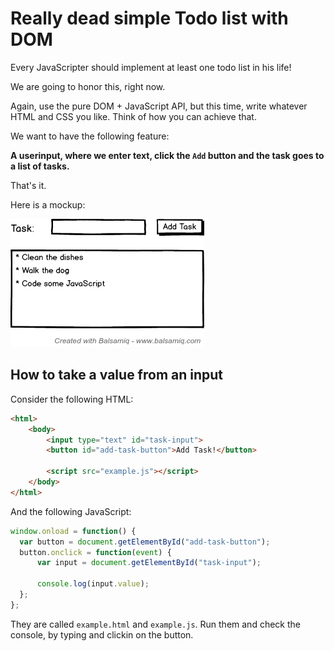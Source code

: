 # Really dead simple Todo list with DOM

Every JavaScripter should implement at least one todo list in his life!

We are going to honor this, right now.

Again, use the pure DOM + JavaScript API, but this time, write whatever HTML and CSS you like. Think of how you can achieve that.

We want to have the following feature:

**A userinput, where we enter text, click the `Add` button and the task goes to a list of tasks.**

That's it.

Here is a mockup:

![](mockup.png)

## How to take a value from an input

Consider the following HTML:

```html
<html>
    <body>
        <input type="text" id="task-input">
        <button id="add-task-button">Add Task!</button>

        <script src="example.js"></script>
    </body>
</html>
```

And the following JavaScript:

```javascript
window.onload = function() {
  var button = document.getElementById("add-task-button");
  button.onclick = function(event) {
      var input = document.getElementById("task-input");

      console.log(input.value);
  };
};
```

They are called `example.html` and `example.js`. Run them and check the console, by typing and clickin on the button.

